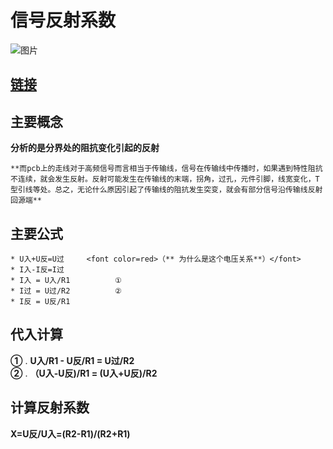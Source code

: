 # 信号反射系数  
 
![图片](https://img-blog.csdnimg.cn/20190605153647447.png)  
## [链接](https://blog.csdn.net/riscben/article/details/90902665)
## 主要概念  
**分析的是分界处的阻抗变化引起的反射**  
```
**而pcb上的走线对于高频信号而言相当于传输线，信号在传输线中传播时，如果遇到特性阻抗不连续，就会发生反射。反射可能发生在传输线的末端，拐角，过孔，元件引脚，线宽变化，T型引线等处。总之，无论什么原因引起了传输线的阻抗发生突变，就会有部分信号沿传输线反射回源端**
```
## 主要公式  
``````
* U入+U反=U过     <font color=red>（** 为什么是这个电压关系**）</font>
* I入-I反=I过  
* I入 = U入/R1          ①  
* I过 = U过/R2          ②   
* I反 = U反/R1  
``````
## 代入计算
**①** . **U入/R1 - U反/R1 = U过/R2**  
**②** . **（U入-U反)/R1 =  (U入+U反)/R2**  
## 计算反射系数  
**X=U反/U入=(R2-R1)/(R2+R1)**



